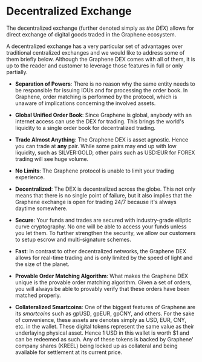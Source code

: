# Decentralized Exchange

The decentralized exchange (further denoted simply as *the DEX*) allows for
direct exchange of digital goods traded in the Graphene ecosystem.

A decentralized exchange has a very particular set of advantages over
traditional centralized exchanges and we would like to address some of them
briefly below. Although the Graphene DEX comes with all of them, it is up to
the reader and customer to leverage those features in full or only partially.

* **Separation of Powers**:
  There is no reason why the same entity needs to be responsible for
  issuing IOUs and for processing the order book. In Graphene, order matching
  is performed by the protocol, which is unaware of implications concerning the
  involved assets.

* **Global Unified Order Book**:
  Since Graphene is global, anybody with an internet access can use the DEX for
  trading. This brings the world's liquidity to a single order book for
  decentralized trading.

* **Trade Almost Anything**:
  The Graphene DEX is asset agnostic. Hence you can trade at **any** pair.
  While some pairs may end up with low liquidity, such as SILVER:GOLD, other
  pairs such as USD:EUR for FOREX trading will see huge volume.

* **No Limits**:
  The Graphene protocol is unable to limit your trading experience.

* **Decentralized**:
  The DEX is decentralized across the globe. This not only means that there is
  no single point of failure, but it also implies that the Graphene exchange is
  open for trading 24/7 because it's always daytime somewhere.

* **Secure**:
  Your funds and trades are secured with industry-grade elliptic curve
  cryptography. No one will be able to access your funds unless you let them. To
  further strengthen the security, we allow our customers to setup escrow and
  multi-signature schemes.

* **Fast**:
  In contrast to other decentralized networks, the Graphene DEX allows for
  real-time trading and is only limited by the speed of light and the size of
  the planet.

* **Provable Order Matching Algorithm**:
  What makes the Graphene DEX unique is the provable order matching algorithm.
  Given a set of orders, you will always be able to provably verify that these
  orders have been matched properly.

* **Collateralized Smartcoins**:
  One of the biggest features of Graphene are its *smartcoins* such as gpUSD,
  gpEUR, gpCNY, and others. For the sake of convenience, these assets are
  denotes simply as USD, EUR, CNY, etc. in the wallet. These digital tokens
  represent the same value as their underlaying physical asset. Hence 1 USD in
  this wallet is worth $1 and can be redeemed as such. Any of these tokens is
  backed by Graphene' company shares (KREEL) being locked up as collateral and
  being available for settlement at its current price.
